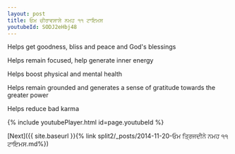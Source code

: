 ```yaml
---
layout: post
title: ਓਮ ਚੀਰਾਵਸਾਸੇ ਨਮਹ ੧੧ ਟਾਇਮਸ
youtubeId: SODJ2eHbj48
---
```

 
 
Helps get goodness, bliss and peace and God's blessings
 
Helps remain focused, help generate inner energy 
 
Helps boost physical and mental health 
 
Helps remain grounded and generates a sense of gratitude towards the greater power 
 
Helps reduce bad karma
 
 
 
 


{% include youtubePlayer.html id=page.youtubeId %}
 
[Next]({{ site.baseurl }}{% link  split2/_posts/2014-11-20-ਓਮ ਤ੍ਰਿਜਦੀਨੇ ਨਮਹ ੧੧ ਟਾਇਮਸ.md%})
 

